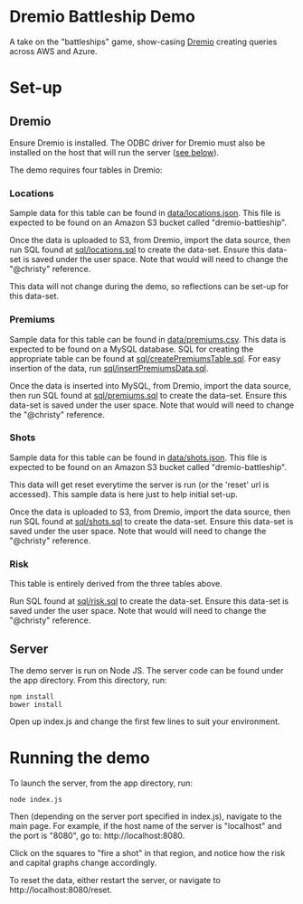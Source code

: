 Dremio Battleship Demo
==

A take on the "battleships" game, show-casing [Dremio](http://www.dremio.com) creating queries across AWS and Azure.

Set-up
==

Dremio
--

Ensure Dremio is installed. The ODBC driver for Dremio must also be installed on the host that will run the server ([see below](#server)).

The demo requires four tables in Dremio:

### Locations

Sample data for this table can be found in [data/locations.json](data/locations.json). This file is expected to be found on an Amazon S3 bucket called "dremio-battleship".

Once the data is uploaded to S3, from Dremio, import the data source, then run SQL found at [sql/locations.sql](sql/locations.sql) to create the data-set. Ensure this data-set is saved under the user space. Note that would will need to change the "@christy" reference.

This data will not change during the demo, so reflections can be set-up for this data-set.

### Premiums

Sample data for this table can be found in [data/premiums.csv](data/premiums.csv). This data is expected to be found on a MySQL database. SQL for creating the appropriate table can be found at [sql/createPremiumsTable.sql](sql/createPremiumsTable.sql). For easy insertion of the data, run [sql/insertPremiumsData.sql](sql/insertPremiumsData.sql).

Once the data is inserted into MySQL, from Dremio, import the data source, then run SQL found at [sql/premiums.sql](sql/premiums.sql) to create the data-set. Ensure this data-set is saved under the user space. Note that would will need to change the "@christy" reference.

### Shots

Sample data for this table can be found in [data/shots.json](data/shots.json). This file is expected to be found on an Amazon S3 bucket called "dremio-battleship".

This data will get reset everytime the server is run (or the 'reset' url is accessed). This sample data is here just to help initial set-up.

Once the data is uploaded to S3, from Dremio, import the data source, then run SQL found at [sql/shots.sql](sql/shots.sql) to create the data-set. Ensure this data-set is saved under the user space. Note that would will need to change the "@christy" reference.

### Risk

This table is entirely derived from the three tables above.

Run SQL found at [sql/risk.sql](sql/risk.sql) to create the data-set. Ensure this data-set is saved under the user space. Note that would will need to change the "@christy" reference.

Server
--

The demo server is run on Node JS. The server code can be found under the app directory. From this directory, run:

```
npm install
bower install
```

Open up index.js and change the first few lines to suit your environment.

Running the demo
==

To launch the server, from the app directory, run:

```
node index.js
```

Then (depending on the server port specified in index.js), navigate to the main page. For example, if the host name of the server is "localhost" and the port is "8080", go to: http://localhost:8080.

Click on the squares to "fire a shot" in that region, and notice how the risk and capital graphs change accordingly.

To reset the data, either restart the server, or navigate to http://localhost:8080/reset.